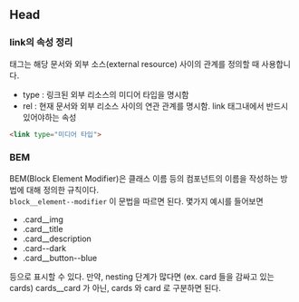 ## Head

### link의 속성 정리
<link> 태그는 해당 문서와 외부 소스(external resource) 사이의 관계를 정의할 때 사용합니다.    

- type : 링크된 외부 리소스의 미디어 타입을 명시함   
- rel : 현재 문서와 외부 리소스 사이의 연관 관계를 명시함. link 태그내에서 반드시 있어야하는 속성

```html
<link type="미디어 타입">
```

### BEM
BEM(Block Element Modifier)은 클래스 이름 등의 컴포넌트의 이름을 작성하는 방법에 대해 정의한 규칙이다.    
`block__element--modifier`  이 문법을 따르면 된다. 몇가지 예시를 들어보면
- .card__img
- .card__title
- .card__description
- .card--dark
- .card__button--blue

등으로 표시할 수 있다. 만약, nesting 단계가 많다면 (ex. card 들을 감싸고 있는 cards) cards__card 가 아닌, cards 와 card 로 구분하면 된다.
